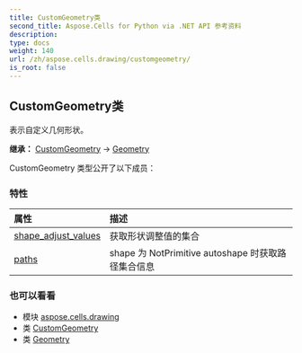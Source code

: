 ```yaml
---
title: CustomGeometry类
second_title: Aspose.Cells for Python via .NET API 参考资料
description:
type: docs
weight: 140
url: /zh/aspose.cells.drawing/customgeometry/
is_root: false
---
```

## CustomGeometry类
表示自定义几何形状。



**继承：** [CustomGeometry](/cells/python-net/aspose.cells.drawing/customgeometry) → 
[Geometry](/cells/python-net/zh/aspose.cells.drawing/geometry)



CustomGeometry 类型公开了以下成员：

### 特性
|属性|描述|
| :- | :- |
| [shape_adjust_values](/cells/python-net/zh/aspose.cells.drawing/customgeometry/shape_adjust_values) |获取形状调整值的集合|
| [paths](/cells/python-net/zh/aspose.cells.drawing/customgeometry/paths) |shape 为 NotPrimitive autoshape 时获取路径集合信息|



### 也可以看看
* 模块 [aspose.cells.drawing](..)
* 类 [CustomGeometry](/cells/python-net/zh/aspose.cells.drawing/customgeometry)
* 类 [Geometry](/cells/python-net/zh/aspose.cells.drawing/geometry)
